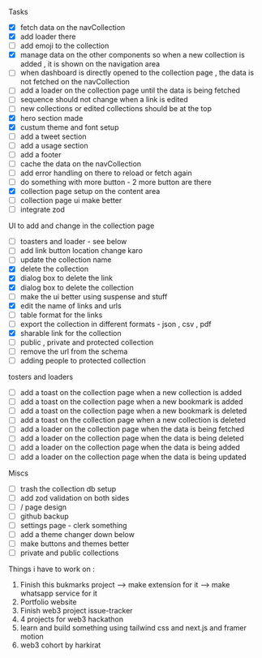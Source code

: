 Tasks

- [x] fetch data on the navCollection
- [x] add loader there
- [ ] add emoji to the collection
- [x] manage data on the other components so when a new collection is added , it is shown on the navigation area
- [ ] when dashboard is directly opened to the collection page , the data is not fetched on the navCollection
- [ ] add a loader on the collection page until the data is being fetched
- [ ] sequence should not change when a link is edited
- [ ] new collections or edited collections should be at the top
- [x] hero section made
- [x] custum theme and font setup
- [ ] add a tweet section
- [ ] add a usage section
- [ ] add a footer
- [ ] cache the data on the navCollection
- [ ] add error handling on there to reload or fetch again
- [ ] do something with more button - 2 more button are there
- [x] collection page setup on the content area
- [ ] collection page ui make better
- [ ] integrate zod

UI to add and change in the collection page

- [ ] toasters and loader - see below
- [ ] add link button location change karo
- [ ] update the collection name
- [x] delete the collection
- [x] dialog box to delete the link
- [x] dialog box to delete the collection
- [ ] make the ui better using suspense and stuff
- [x] edit the name of links and urls
- [ ] table format for the links
- [ ] export the collection in different formats - json , csv , pdf
- [x] sharable link for the collection
- [ ] public , private and protected collection
- [ ] remove the url from the schema
- [ ] adding people to protected collection

tosters and loaders

- [ ] add a toast on the collection page when a new collection is added
- [ ] add a toast on the collection page when a new bookmark is added
- [ ] add a toast on the collection page when a new bookmark is deleted
- [ ] add a toast on the collection page when a new collection is deleted
- [ ] add a loader on the collection page when the data is being fetched
- [ ] add a loader on the collection page when the data is being deleted
- [ ] add a loader on the collection page when the data is being added
- [ ] add a loader on the collection page when the data is being updated

Miscs

- [ ] trash the collection db setup
- [ ] add zod validation on both sides
- [ ] / page design
- [ ] github backup
- [ ] settings page - clerk something
- [ ] add a theme changer down below
- [ ] make buttons and themes better
- [ ] private and public collections

Things i have to work on :

1. Finish this bukmarks project --> make extension for it --> make whatsapp service for it
2. Portfolio website
3. Finish web3 project issue-tracker
4. 4 projects for web3 hackathon
5. learn and build something using tailwind css and next.js and framer motion
6. web3 cohort by harkirat
